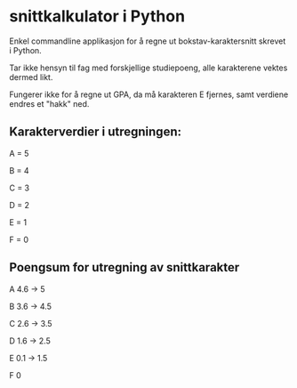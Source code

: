 # snittkalkulator i Python

Enkel commandline applikasjon for å regne ut bokstav-karaktersnitt skrevet i Python.

Tar ikke hensyn til fag med forskjellige studiepoeng, alle karakterene vektes dermed likt.

Fungerer ikke for å regne ut GPA, da må karakteren E fjernes, samt verdiene endres et "hakk" ned.



## Karakterverdier i utregningen:

A = 5

B = 4

C = 3

D = 2

E = 1

F = 0


## Poengsum for utregning av snittkarakter

A 4.6 -> 5

B 3.6 -> 4.5

C 2.6 -> 3.5

D 1.6 -> 2.5

E 0.1 -> 1.5

F 0

